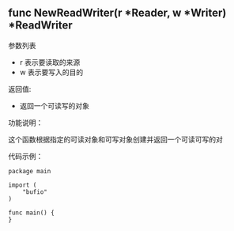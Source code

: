 ## func NewReadWriter(r *Reader, w *Writer) *ReadWriter

参数列表
- r 表示要读取的来源
- w 表示要写入的目的

返回值:

- 返回一个可读写的对象

功能说明：

这个函数根据指定的可读对象和可写对象创建并返回一个可读可写的对

代码示例：

	package main

	import (
		"bufio"
	)

	func main() {
	}

